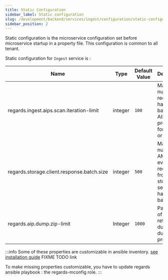 ```yaml
---
title: Static Configuration
sidebar_label: Static configuration
slug: /development/backend/services/ingest/configuration/static-configuration
sidebar_position: 2
---
```


Static configuration is the microservice configuration set before microservice startup in a property file.
This configuration is common to all tenant.

Static configuration for `Ingest` service is :

| Name                                       | Type    | Default Value | Description                                                                              |
|--------------------------------------------|---------|---------------|------------------------------------------------------------------------------------------|
| regards.ingest.aips.scan.iteration-limit   | integer | `100`         | Maximum number of requests to handle in a batch of AIP processing for deletion or update |
| regards.storage.client.response.batch.size | integer | `500`         | Maximum number of AMQP events received from storage service to handle in batch           |
| regards.aip.dump.zip-limit                 | Integer | `1000`        | Page size of AIPs retrieve during dump process                                           |

:::info
Some of these properties are customizable in ansible
inventory. [see installation guide](/docs/next/setup/swarm/advanced/optimizations#dataprovider-optimization) FIXME TODO
link

To make missing properties customizable, you have to update regards ansible playbook : the regards-mconfig role.
:::